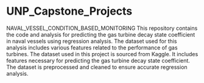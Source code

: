 # UNP_Capstone_Projects

NAVAL_VESSEL_CONDITION_BASED_MONITORING
This repository contains the code and analysis for predicting the gas turbine decay state coefficient in naval vessels using regression analysis. The dataset used for this analysis includes various features related to the performance of gas turbines. The dataset used in this project is sourced from Kaggle. It includes features necessary for predicting the gas turbine decay state coefficient. The dataset is preprocessed and cleaned to ensure accurate regression analysis. 

